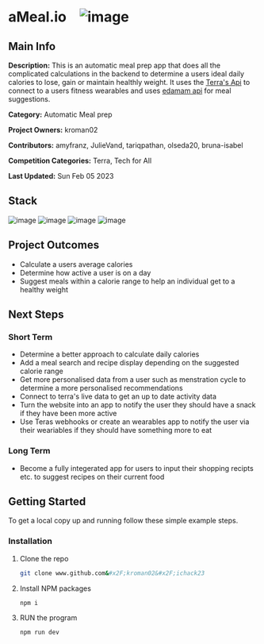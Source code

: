 # aMeal.io &nbsp;&nbsp; ![image](https://img.shields.io/badge/DRAFT-FFA500?style=for-the-badge&logoColor=white)
## Main Info

**Description:** This is an automatic meal prep app that does all the complicated calculations in the backend to determine a users ideal daily calories to lose, gain or maintain healthly weight. It uses the [Terra's Api](https://tryterra.co/) to connect to a users fitness wearables and uses [edamam api](edamam.com) for meal suggestions.

**Category:** Automatic Meal prep

**Project Owners:** kroman02

**Contributors:** amyfranz, JulieVand, tariqpathan, olseda20, bruna-isabel

**Competition Categories:** Terra, Tech for All

**Last Updated:** Sun Feb 05 2023

## Stack
![image](https:&#x2F;&#x2F;img.shields.io&#x2F;badge&#x2F;next.js-000000?style&#x3D;for-the-badge&amp;logo&#x3D;nextdotjs&amp;logoColor&#x3D;white) ![image](https:&#x2F;&#x2F;img.shields.io&#x2F;badge&#x2F;Node.js-339933?style&#x3D;for-the-badge&amp;logo&#x3D;nodedotjs&amp;logoColor&#x3D;white) ![image](https:&#x2F;&#x2F;img.shields.io&#x2F;badge&#x2F;Tailwind_CSS-38B2AC?style&#x3D;for-the-badge&amp;logo&#x3D;tailwind-css&amp;logoColor&#x3D;white)  ![image](https:&#x2F;&#x2F;img.shields.io&#x2F;badge&#x2F;JavaScript-323330?style&#x3D;for-the-badge&amp;logo&#x3D;javascript&amp;logoColor&#x3D;F7DF1E) 

   
## Project Outcomes

* Calculate a users average calories
* Determine how active a user is on a day
* Suggest meals within a calorie range to help an individual get to a healthy weight

## Next Steps
### Short Term
* Determine a better approach to calculate daily calories
* Add a meal search and recipe display depending on the suggested calorie range
* Get more personalised data from a user such as menstration cycle to determine a more personalised recommendations
* Connect to terra's live data to get an up to date activity data 
* Turn the website into an app to notify the user they should have a snack if they have been more active
* Use Teras webhooks or create an wearables app to notify the user via their weariables if they should have something more to eat

### Long Term
* Become a fully integerated app for users to input their shopping recipts etc. to suggest recipes on their current food


## Getting Started

To get a local copy up and running follow these simple example steps.

### Installation

1. Clone the repo
   ```sh
   git clone www.github.com&#x2F;kroman02&#x2F;ichack23
   ```
2. Install NPM packages
   ```sh
   npm i
   ```
4. RUN the program
   ```js
   npm run dev
   ```
